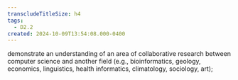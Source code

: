 ```yaml
---
transcludeTitleSize: h4
tags:
  - D2.2
created: 2024-10-09T13:54:08.000-0400
---
```

demonstrate an understanding of an area of collaborative research between computer science and another field (e.g., bioinformatics, geology, economics, linguistics, health informatics, climatology, sociology, art);